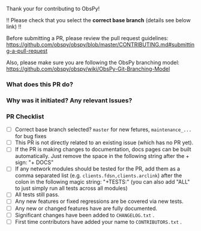 Thank your for contributing to ObsPy!

!! Please check that you select the **correct base branch** (details see below link) !!

Before submitting a PR, please review the pull request guidelines:
https://github.com/obspy/obspy/blob/master/CONTRIBUTING.md#submitting-a-pull-request

Also, please make sure you are following the ObsPy branching model:
https://github.com/obspy/obspy/wiki/ObsPy-Git-Branching-Model

### What does this PR do?

### Why was it initiated?  Any relevant Issues?

### PR Checklist
- [ ] Correct base branch selected? `master` for new fetures, `maintenance_...` for bug fixes
- [ ] This PR is not directly related to an existing issue (which has no PR yet).
- [ ] If the PR is making changes to documentation, docs pages can be built automatically.
      Just remove the space in the following string after the + sign: "+ DOCS"
- [ ] If any network modules should be tested for the PR, add them as a comma separated list
      (e.g. `clients.fdsn,clients.arclink`) after the colon in the following magic string: "+TESTS:"
      (you can also add "ALL" to just simply run all tests across all modules)
- [ ] All tests still pass.
- [ ] Any new features or fixed regressions are be covered via new tests.
- [ ] Any new or changed features have are fully documented.
- [ ] Significant changes have been added to `CHANGELOG.txt` .
- [ ] First time contributors have added your name to `CONTRIBUTORS.txt` .
